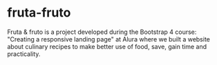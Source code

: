 # fruta-fruto
Fruta &amp; fruto is a project developed during the Bootstrap 4 course: "Creating a responsive landing page" at Alura where we built a website about culinary recipes to make better use of food, save, gain time and practicality.
